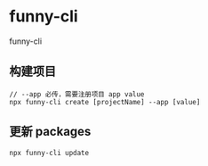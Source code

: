 <!-- @format -->

# funny-cli

funny-cli

## 构建项目

```
// --app 必传，需要注册项目 app value
npx funny-cli create [projectName] --app [value]
```

## 更新 packages

```
npx funny-cli update
```
